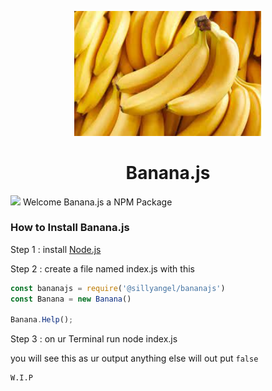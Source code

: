 <p align="center">
  <img width="300" src="src/image.png" alt="Logo">
 
</p>
 <h1 align="center"> Banana.js </h1> 
 <img align="left "src="https://img.shields.io/github/license/sillyangel/banana.js?color=yellow&style=plastic">
Welcome Banana.js a NPM Package

### How to Install Banana.js
Step 1 : install [Node.js](https://nodejs.org/en/download/)

Step 2 : create a file named index.js with this
```js
const bananajs = require('@sillyangel/bananajs')
const Banana = new Banana()

Banana.Help();

```

Step 3 : on ur Terminal run node index.js

you will see this as ur output anything else will out put `false`

``` Bash
W.I.P
```


